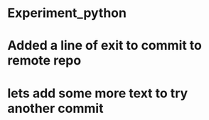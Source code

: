 # Experiment_python

# Added a line of exit to commit to remote repo
# lets add some more text to try another commit